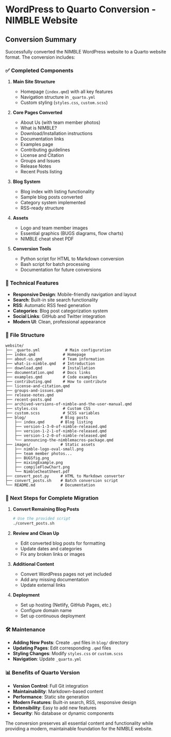 # WordPress to Quarto Conversion - NIMBLE Website

## Conversion Summary

Successfully converted the NIMBLE WordPress website to a Quarto website format. The conversion includes:

### ✅ Completed Components

1. **Main Site Structure**
   - Homepage (`index.qmd`) with all key features
   - Navigation structure in `_quarto.yml`
   - Custom styling (`styles.css`, `custom.scss`)

2. **Core Pages Converted**
   - About Us (with team member photos)
   - What is NIMBLE?
   - Download/Installation instructions
   - Documentation links
   - Examples page
   - Contributing guidelines
   - License and Citation
   - Groups and Issues
   - Release Notes
   - Recent Posts listing

3. **Blog System**
   - Blog index with listing functionality
   - Sample blog posts converted
   - Category system implemented
   - RSS-ready structure

4. **Assets**
   - Logo and team member images
   - Essential graphics (BUGS diagrams, flow charts)
   - NIMBLE cheat sheet PDF

5. **Conversion Tools**
   - Python script for HTML to Markdown conversion
   - Bash script for batch processing
   - Documentation for future conversions

### 🔧 Technical Features

- **Responsive Design**: Mobile-friendly navigation and layout
- **Search**: Built-in site search functionality
- **RSS**: Automatic RSS feed generation
- **Categories**: Blog post categorization system
- **Social Links**: GitHub and Twitter integration
- **Modern UI**: Clean, professional appearance

### 📁 File Structure

```
website/
├── _quarto.yml           # Main configuration
├── index.qmd            # Homepage
├── about-us.qmd         # Team information
├── what-is-nimble.qmd   # Introduction
├── download.qmd         # Installation
├── documentation.qmd    # Docs links
├── examples.qmd         # Code examples
├── contributing.qmd     # How to contribute
├── license-and-citation.qmd
├── groups-and-issues.qmd
├── release-notes.qmd
├── recent-posts.qmd
├── archived-versions-of-nimble-and-the-user-manual.qmd
├── styles.css           # Custom CSS
├── custom.scss          # SCSS variables
├── blog/               # Blog posts
│   ├── index.qmd       # Blog listing
│   ├── version-1-3-0-of-nimble-released.qmd
│   ├── version-1-2-1-of-nimble-released.qmd
│   ├── version-1-2-0-of-nimble-released.qmd
│   └── announcing-the-nimblemacros-package.qmd
├── images/             # Static assets
│   ├── nimble-logo-oval-small.png
│   ├── team member photos...
│   ├── BUGSfig.png
│   ├── mixingExample.png
│   ├── compileFlowChart.png
│   └── NimbleCheatSheet.pdf
├── convert_post.py     # HTML to Markdown converter
├── convert_posts.sh    # Batch conversion script
└── README.md           # Documentation
```

### 🎯 Next Steps for Complete Migration

1. **Convert Remaining Blog Posts**
   ```bash
   # Use the provided script
   ./convert_posts.sh
   ```

2. **Review and Clean Up**
   - Edit converted blog posts for formatting
   - Update dates and categories
   - Fix any broken links or images

3. **Additional Content**
   - Convert WordPress pages not yet included
   - Add any missing documentation
   - Update external links

4. **Deployment**
   - Set up hosting (Netlify, GitHub Pages, etc.)
   - Configure domain name
   - Set up continuous deployment

### 🛠️ Maintenance

- **Adding New Posts**: Create `.qmd` files in `blog/` directory
- **Updating Pages**: Edit corresponding `.qmd` files
- **Styling Changes**: Modify `styles.css` or `custom.scss`
- **Navigation**: Update `_quarto.yml`

### 📊 Benefits of Quarto Version

- **Version Control**: Full Git integration
- **Maintainability**: Markdown-based content
- **Performance**: Static site generation
- **Modern Features**: Built-in search, RSS, responsive design
- **Extensibility**: Easy to add new features
- **Security**: No database or dynamic components

The conversion preserves all essential content and functionality while providing a modern, maintainable foundation for the NIMBLE website.
